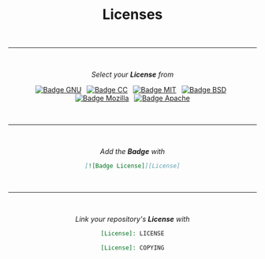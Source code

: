 
<div align = 'center'>
         
# Licenses

<br>

---

<br>

*Select your **License** from*

[![Badge GNU]][GNU] 
[![Badge CC]][CC] 
[![Badge MIT]][MIT] 
[![Badge BSD]][BSD] 
[![Badge Mozilla]][Mozilla] 
[![Badge Apache]][Apache]

<br>

---

<br>

*Add the **Badge** with*

```markdown
[![Badge License]][License]
```

<br>

---

<br>

*Link your repository's **License** with*

```markdown
[License]: LICENSE
```

```markdown
[License]: COPYING
```
         
</div>




<!----------------------------------{ Licenses }------------------------------->

[Mozilla]: Licenses/Mozilla.md
[Apache]: Licenses:Apache.md
[GNU]: Licenses/GNU.md
[MIT]: Licenses/MIT.md
[BSD]: Licenses/BSD.md
[CC]: Licenses/CreativeCommons.md


<!----------------------------------{ Badges }--------------------------------->

[Badge Mozilla]: https://img.shields.io/badge/Mozilla-FF7139?style=for-the-badge&logo=mozilla&logoColor=white
[Badge Apache]: https://img.shields.io/badge/Apache-D22128?style=for-the-badge&logo=apache&logoColor=white
[Badge GNU]: https://img.shields.io/badge/GNU-blue?style=for-the-badge&logo=GNU&logoColor=white
[Badge MIT]: https://img.shields.io/badge/MIT-yellow?style=for-the-badge
[Badge BSD]: https://img.shields.io/badge/BSD-AB2B28?style=for-the-badge&logo=freebsd&logoColor=white
[Badge CC]: https://img.shields.io/badge/CC-EF9421?style=for-the-badge&logo=creativecommons&logoColor=white


